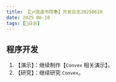 ```yaml
---
title: 【🧚‍♂️逍遥书院📚】开发日志20250610
date: 2025-06-10
tags: [📅日志]
---
```


## 程序开发

1. 【演示】：继续制作【`Convex` 相关演示】。
2. 【研究】：继续研究 `Convex`。
